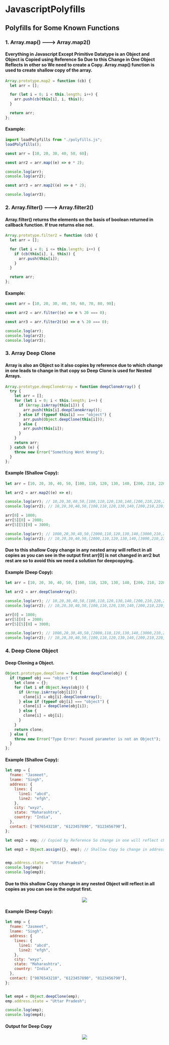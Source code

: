 # JavascriptPolyfills

## Polyfills for Some Known Functions

### 1. Array.map() ---> Array.map2()

#### Everything in Javascript Except Primitive Datatype is an Object and Object is Copied using Reference So Due to this Change in One Object Reflects in other so We need to create a Copy. Array.map() function is used to create shallow copy of the array.

```javascript
Array.prototype.map2 = function (cb) {
  let arr = [];

  for (let i = 0; i < this.length; i++) {
    arr.push(cb(this[i], i, this));
  }

  return arr;
};
```

#### Example:

```javascript
import loadPolyfills from "./polyfills.js";
loadPolyfills();

const arr = [10, 20, 30, 40, 50, 60];

const arr2 = arr.map((e) => e * 2);

console.log(arr);
console.log(arr2);

const arr3 = arr.map2((e) => e * 2);

console.log(arr3);
```

### 2. Array.filter() ---> Array.filter2()

#### Array.filter() returns the elements on the basis of boolean returned in callback function. If true returns else not.

```javascript
Array.prototype.filter2 = function (cb) {
  let arr = [];

  for (let i = 0; i <= this.length; i++) {
    if (cb(this[i], i, this)) {
      arr.push(this[i]);
    }
  }

  return arr;
};
```

#### Example:

```javascript
const arr = [10, 20, 30, 40, 50, 60, 70, 80, 90];

const arr2 = arr.filter((e) => e % 20 === 0);

const arr3 = arr.filter2((e) => e % 20 === 0);

console.log(arr);
console.log(arr2);
console.log(arr3);
```

### 3. Array Deep Clone

#### Array is also an Object so it also copies by reference due to which change in one leads to change in that copy so Deep Clone is used for Nested Arrays.

```javascript
Array.prototype.deepCloneArray = function deepCloneArray() {
  try {
    let arr = [];
    for (let i = 0; i < this.length; i++) {
      if (Array.isArray(this[i])) {
        arr.push(this[i].deepCloneArray());
      } else if (typeof this[i] === "object") {
        arr.push(Object.deepClone(this[i]));
      } else {
        arr.push(this[i]);
      }
    }
    return arr;
  } catch (e) {
    throw new Error("Something Went Wrong");
  }
};
```

#### Example (Shallow Copy):

```javascript
let arr = [10, 20, 30, 40, 50, [100, 110, 120, 130, 140, [200, 210, 220, 230, 240]]];

let arr2 = arr.map2((e) => e);

console.log(arr); // 10,20,30,40,50,[100,110,120,130,140,[200,210,220,230,240]]
console.log(arr2); // 10,20,30,40,50,[100,110,120,130,140,[200,210,220,230,240]]

arr[0] = 1000;
arr[5][0] = 2000;
arr[5][5][0] = 3000;

console.log(arr); // 1000,20,30,40,50,[2000,110,120,130,140,[3000,210,220,230,240]]
console.log(arr2); // 10,20,30,40,50,[2000,110,120,130,140,[3000,210,220,230,240]]
```

#### Due to this shallow Copy change in any nested array will reflect in all copies as you can see in the output first arr[0] is not changed in arr2 but rest are so to avoid this we need a solution for deepcopying.

#### Example (Deep Copy):

```javascript
let arr = [10, 20, 30, 40, 50, [100, 110, 120, 130, 140, [200, 210, 220, 230, 240]]];

let arr2 = arr.deepCloneArray();

console.log(arr); // 10,20,30,40,50,[100,110,120,130,140,[200,210,220,230,240]]
console.log(arr2); // 10,20,30,40,50,[100,110,120,130,140,[200,210,220,230,240]]

arr[0] = 1000;
arr[5][0] = 2000;
arr[5][5][0] = 3000;

console.log(arr); // 1000,20,30,40,50,[2000,110,120,130,140,[3000,210,220,230,240]]
console.log(arr2); // 10,20,30,40,50,[100,110,120,130,140,[200,210,220,230,240]]
```

### 4. Deep Clone Object

#### Deep Cloning a Object.

```javascript
Object.prototype.deepClone = function deepClone(obj) {
  if (typeof obj === "object") {
    let clone = {};
    for (let i of Object.keys(obj)) {
      if (Array.isArray(obj[i])) {
        clone[i] = obj[i].deepCloneArray();
      } else if (typeof obj[i] === "object") {
        clone[i] = deepClone(obj[i]);
      } else {
        clone[i] = obj[i];
      }
    }
    return clone;
  } else {
    throw new Error("Type Error: Passed parameter is not an Object");
  }
};
```

#### Example (Shallow Copy):

```javascript
let emp = {
  fname: "Jasmeet",
  lname: "Singh",
  address: {
    lines: {
      line1: "abcd",
      line2: "efgh",
    },
    city: "wxyz",
    state: "Maharashtra",
    country: "India",
  },
  contact: ["9876543210", "6123457890", "8123456790"],
};

let emp2 = emp; // Copied by Reference So change in one will reflect change in other

let emp3 = Object.assign({}, emp); // Shallow Copy So change in address property will be affected


emp.address.state = "Uttar Pradesh";
console.log(emp);
console.log(emp3);
```

#### Due to this shallow Copy change in any nested Object will reflect in all copies as you can see in the output first.
<p align="center">
  <img src="https://github.com/jasspn2014/JavascriptPolyfills/blob/master/images/shallowop.PNG">
</p>

#### Example (Deep Copy):

```javascript
let emp = {
  fname: "Jasmeet",
  lname: "Singh",
  address: {
    lines: {
      line1: "abcd",
      line2: "efgh",
    },
    city: "wxyz",
    state: "Maharashtra",
    country: "India",
  },
  contact: ["9876543210", "6123457890", "8123456790"],
};


let emp4 = Object.deepClone(emp);
emp.address.state = "Uttar Pradesh";

console.log(emp);
console.log(emp4);
```
#### Output for Deep Copy
<p align="center">
  <img src="https://github.com/jasspn2014/JavascriptPolyfills/blob/master/images/deepop.PNG">
</p>



